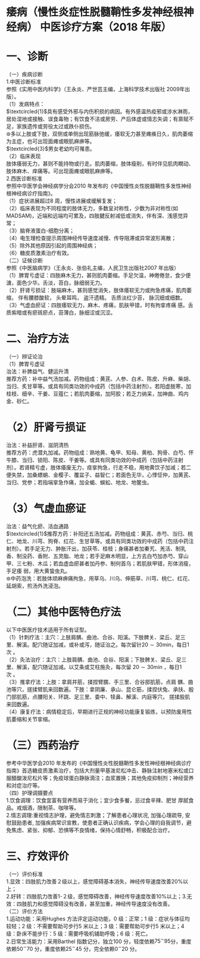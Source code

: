 # 痿病（慢性炎症性脱髓鞘性多发神经根神经病） 中医诊疗方案（2018 年版）  
# 一、诊断  
（一）疾病诊断  
1.中医诊断标准  
参照《实用中医内科学》（王永炎、严世芸主编，上海科学技术出版社 2009年出版）。  
（1）发病特点：  
$\textcircled{1}$具有感受外邪与内伤积损的病因。有外感温热疫邪或涉水淋雨，居处湿地或接触、误食毒物；有饮食不洁或房劳、产后体虚或情志失调；有禀赋不足，家族遗传或劳役太过或跌仆损伤。  
$\circledcirc$多以上肢或下肢，双侧或单侧出现筋脉弛缓，痿软无力甚至瘫痪日久，肌肉萎缩为主症，也可出现面瘫或眼肌麻痹等。  
$\textcircled{3}$男女老幼均可罹患。  
（2）临床表现  
肢体痿弱无力，甚则不能持物或行走。肌肉萎缩，肢体瘦削，有时伴见肌肉瞤动、肢体麻木、痒痛等。可出现面瘫或眼肌麻痹等。  
2.西医诊断标准  
参照中华医学会神经病学分会2010 年发布的《中国慢性炎性脱髓鞘性多发性神经根神经病诊疗指南》。  
（1）症状进展超过8 周，慢性进展或缓解复发；  
（2）临床表现为不同程度的肢体无力，多数呈对称性，少数为非对称性(如MADSAM)，近端和远端均可累及，四肢腱反射减低或消失，伴有深、浅感觉异常；  
（3）脑脊液蛋白-细胞分离；  
（4）电生理检查提示周围神经传导速度减慢、传导阻滞或异常波形离散；  
（5）除外其他原因引起的周围神经病；  
（6）糖皮质激素治疗有效。  
（二）证候诊断  
参照《中医脑病学》（王永炎、张伯礼主编，人民卫生出版社2007 年出版）  
（1）脾胃亏虚证：四肢麻木无力，甚则肌肉萎缩。手足欠温，神倦倦怠，食少便溏，面色少华。舌淡，苔白，脉细弱无力。  
（2）肝肾亏损证：肢端麻木，甚则感觉消失，肢体痿软无力或拘急疼痛，肌肉萎缩， 伴有腰膝酸软， 头晕耳鸣， 盗汗遗精。 舌质淡红少苔， 脉沉细或细数。  
（3）气虚血瘀证：四肢痿软无力，麻木、疼痛，肌肤甲错，时有拘挛疼痛 感。舌质紫暗或有瘀斑瘀点，苔薄白，脉细涩或沉涩。  
# 二、治疗方法  
（一）辨证论治  
（1）脾胃亏虚证  
治法：补脾益气、健运升清  
推荐方药：补中益气汤加减。药物组成：黄芪、人参、白术、陈皮、升麻、柴胡、当归、炙甘草等。或具有同类功效的中成药（包括中药注射剂）。若阳虚肢寒，加桂枝、细辛、干姜、豆蔻仁；若肌肉萎缩，加阿胶；若乏力纳呆，加神曲、鸡内金、砂仁。  
# （2）肝肾亏损证  
治法：补益肝肾、滋阴清热  
推荐方药：虎潜丸加减。药物组成：熟地黄、龟甲、知母、黄柏、狗骨、白芍、怀牛膝、当归、锁阳、陈皮、干姜等。或具有同类功效的中成药（包括中药注射剂）。若肾精亏虚，肢体痿废无力，痉挛拘急，行走不稳，用地黄饮子加减；若二便失禁，加桑螵蛸、金樱子、覆盆子、益智仁；若面色无华，心悸怔仲，加黄芪、当归、党参；若指端挛急作痛，加全蝎、蜈蚣、地龙、地鳖虫。  
# （3）气虚血瘀证  
治法：益气化瘀、活血通路  
$\textcircled{1}$推荐方药：补阳还五汤加减。药物组成：黄芪、赤芍、当归、桃仁、地龙、川芎、狗脊、红花、生甘草等。或具有同类功效的中成药（包括中药注射剂）。若手足无力、肿胀汗出，加茯苓、桂枝；身痛甚者加秦艽、羌活、制乳香、制没药、香附、五灵脂、地龙；若手足麻木明显，上方去白芍加赤芍、穿山甲、三七粉、木瓜；若血虚血瘀甚者加丹参、制何首乌；若肌肤甲错，形体消瘦，手足痿 弱，用大黄蛰虫丸。  
$\circledcirc$中药泡洗：若肢体顽麻痹痛拘急，用草乌、川乌、伸筋草、川芎、桃仁、红花、延胡索，煎汤外洗浸泡。  
# （二）其他中医特色疗法  
以下中医医疗技术适用于所有证型。  
（1）针刺疗法：主穴：上肢肩髃、曲池、合谷、阳溪。下肢髀关、梁丘、足三里、解溪。配穴随证加减，或补或泻，随证治之。每次留针$20{\sim}30\mathrm{min}$，每日1 次 。  
（2）灸法治疗：主穴：上肢肩髃、曲池、合谷、阳溪；下肢髀关、梁丘、足三里、解溪，配穴随证加减。以艾条或艾柱施灸，每次留 $20{\sim}30\mathrm{min}$ ，每日1  
次 。  
（3）推拿疗法：上肢：拿肩井筋，揉捏臂臑、手三里、合谷部肌筋，点肩 髃、曲池等穴，搓揉臂肌来回数遍。下肢：拿阴廉、承山、昆仑筋，揉捏伏兔、承扶、殷门部肌筋，点腰阳关、环跳、足三里、委中、犊鼻、解溪、内庭等穴， 搓揉股肌来回数遍。  
（4）康复疗法：病情稳定后，早期进行正规的神经功能康复锻炼，以预防废用性肌萎缩和关节挛缩。  
# （三）西药治疗  
参考中华医学会2010 年发布的《中国慢性炎性脱髓鞘性多发性神经根神经病诊疗指南》首选糖皮质激素治疗，包括大剂量甲基泼尼松冲击、静脉注射地塞米松或口服醋酸泼尼松片等；免疫球蛋白静脉滴注；血浆置换；其他免疫抑制剂；神经营养和对症治疗等。  
（四）护理调摄要点  
1.饮食调理：饮食宜富有营养而易于消化；宜少食多餐，忌过食辛辣、肥甘 厚腻食品。戒烟酒，限制茶、咖啡等。  
2.情志调理:重视情志护理，避免情志刺激；了解患者心理状况, 加强心理疏导, 安慰鼓励患者, 加强疾病常识宣教，使患者正确认识疾病，学会心理的自我调节，避免焦虑、紧张、抑郁、恐惧等不良情绪，保持心情舒畅，积极配合治疗。  
# 三、疗效评价  
（一）评价标准  
1.显效：四肢肌力改善２级以上，感觉障碍基本消失，神经传导速度改善$20\%$以上；  
2.好转：四肢肌力改善1-２级，感觉障碍改善，神经传导速度改善$10\%$以上；3.无效：四肢肌力和感觉障碍没有改善，甚至加重，神经传导速度没有改善。  
（二）评价方法  
1.运动功能：采用Hughes 方法评定运动功能，0 级：正常；1 级：症状与体征均较轻；2 级：不需要帮助可步行5 米以上；3 级：需要帮助可步行5 米以上；4 级：卧床不能步行：5 级：需要呼吸机辅助呼吸；6 级：死亡。  
2.日常生活能力：采用Barthel 指数记分，独立100 分，轻度依赖$75^{\sim}95$分，重度依赖$50^{\sim}70$ 分，重度依赖$25^{\sim}45$ 分，完全依赖$0^{\sim}20$ 分。  
